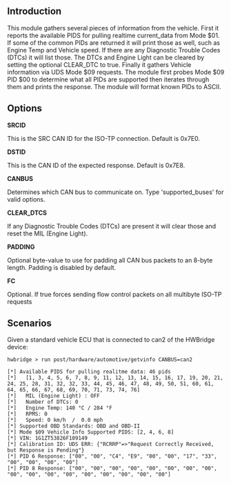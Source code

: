 ## Introduction
This module gathers several pieces of information from the vehicle.  First it reports
the available PIDS for pulling realtime current_data from Mode $01.  If some of
the common PIDs are returned it will print those as well, such as Engine Temp and
Vehicle speed.  If there are any Diagnostic Trouble Codes (DTCs) it will list those.
The DTCs and Engine Light can be cleared by setting the optional CLEAR_DTC to true.
Finally it gathers Vehicle information via UDS Mode $09 requests.  The module
first probes Mode $09 PID $00 to determine what all PIDs are supported then
iterates through them and prints the response.  The module will format known
PIDs to ASCII.

## Options

  **SRCID**

  This is the SRC CAN ID for the ISO-TP connection.  Default is 0x7E0.

  **DSTID**

  This is the CAN ID of the expected response.  Default is 0x7E8.

  **CANBUS**

  Determines which CAN bus to communicate on.  Type 'supported_buses' for valid options.

  **CLEAR_DTCS**

  If any Diagnostic Trouble Codes (DTCs) are present it will clear those and reset the MIL (Engine Light).

  **PADDING**

  Optional byte-value to use for padding all CAN bus packets to an 8-byte length.  Padding is disabled by default.

  **FC**

  Optional.  If true forces sending flow control packets on all multibyte ISO-TP requests

## Scenarios

  Given a standard vehicle ECU that is connected to can2 of the HWBridge device:

```
hwbridge > run post/hardware/automotive/getvinfo CANBUS=can2

[*] Available PIDS for pulling realitme data: 46 pids
[*]   [1, 3, 4, 5, 6, 7, 8, 9, 11, 12, 13, 14, 15, 16, 17, 19, 20, 21, 24, 25, 28, 31, 32, 32, 33, 44, 45, 46, 47, 48, 49, 50, 51, 60, 61, 64, 65, 66, 67, 68, 69, 70, 71, 73, 74, 76]
[*]   MIL (Engine Light) : OFF
[*]   Number of DTCs: 0
[*]   Engine Temp: 140 °C / 284 °F
[*]   RPMS: 0
[*]   Speed: 0 km/h  /  0.0 mph
[*] Supported OBD Standards: OBD and OBD-II
[*] Mode $09 Vehicle Info Supported PIDS: [2, 4, 6, 8]
[*] VIN: 1G1ZT53826F109149
[*] Calibration ID: UDS ERR: {"RCRRP"=>"Request Correctly Received, but Response is Pending"}
[*] PID 6 Response: ["00", "00", "C4", "E9", "00", "00", "17", "33", "00", "00", "00", "00"]
[*] PID 8 Response: ["00", "00", "00", "00", "00", "00", "00", "00", "00", "00", "00", "00", "00", "00", "00", "00", "00"]
```
